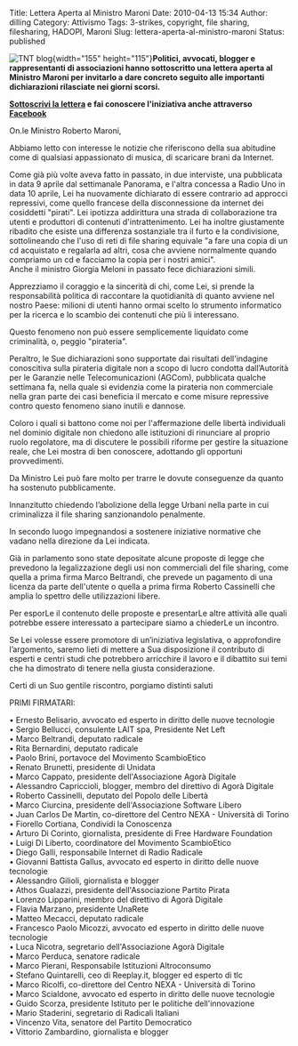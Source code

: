 Title: Lettera Aperta al Ministro Maroni
Date: 2010-04-13 15:34
Author: dilling
Category: Attivismo
Tags: 3-strikes, copyright, file sharing, filesharing, HADOPI, Maroni
Slug: lettera-aperta-al-ministro-maroni
Status: published

![TNT blog](http://i65.photobucket.com/albums/h218/Dilling/maroni.jpg){width="155" height="115"}**Politici, avvocati, blogger e rappresentanti di associazioni hanno sottoscritto una lettera aperta al Ministro Maroni per invitarlo a dare concreto seguito alle importanti dichiarazioni rilasciate nei giorni scorsi.**

**[Sottoscrivi la lettera](http://www.agoradigitale.org/letteramaroni) e fai conoscere l'iniziativa anche attraverso [Facebook](http://www.facebook.com/pages/Maroni-legalizza-il-file-sharing/116962984983268?v=wall#!/pages/Maroni-legalizza-il-file-sharing/116962984983268)**

<!--more-->

On.le Ministro Roberto Maroni,

Abbiamo letto con interesse le notizie che riferiscono della sua abitudine come di qualsiasi appassionato di musica, di scaricare brani da Internet.

Come già più volte aveva fatto in passato, in due interviste, una pubblicata in data 9 aprile dal settimanale Panorama, e l'altra concessa a Radio Uno in data 10 aprile, Lei ha nuovamente dichiarato di essere contrario ad approcci repressivi, come quello francese della disconnessione da internet dei cosiddetti "pirati". Lei ipotizza addirittura una strada di collaborazione tra utenti e produttori di contenuti d'intrattenimento. Lei ha inoltre giustamente ribadito che esiste una differenza sostanziale tra il furto e la condivisione, sottolineando che l'uso di reti di file sharing equivale "a fare una copia di un cd acquistato e regalarla ad altri, cosa che avviene normalmente quando compriamo un cd e facciamo la copia per i nostri amici".  
Anche il ministro Giorgia Meloni in passato fece dichiarazioni simili.

Apprezziamo il coraggio e la sincerità di chi, come Lei, si prende la responsabilità politica di raccontare la quotidianità di quanto avviene nel nostro Paese: milioni di utenti hanno ormai scelto lo strumento informatico per la ricerca e lo scambio dei contenuti che più li interessano.

Questo fenomeno non può essere semplicemente liquidato come criminalità, o, peggio "pirateria".

Peraltro, le Sue dichiarazioni sono supportate dai risultati dell'indagine conoscitiva sulla pirateria digitale non a scopo di lucro condotta dall’Autorità per le Garanzie nelle Telecomunicazioni (AGCom), pubblicata qualche settimana fa, nella quale si evidenzia come la pirateria non commerciale nella gran parte dei casi beneficia il mercato e come misure repressive contro questo fenomeno siano inutili e dannose.

Coloro i quali si battono come noi per l'affermazione delle libertà individuali nel dominio digitale non chiedono alle istituzioni di rinunciare al proprio ruolo regolatore, ma di discutere le possibili riforme per gestire la situazione reale, che Lei mostra di ben conoscere, adottando gli opportuni provvedimenti.

Da Ministro Lei può fare molto per trarre le dovute conseguenze da quanto ha sostenuto pubblicamente.

Innanzitutto chiedendo l’abolizione della legge Urbani nella parte in cui criminalizza il file sharing sanzionandolo penalmente.

In secondo luogo impegnandosi a sostenere iniziative normative che vadano nella direzione da Lei indicata.

Già in parlamento sono state depositate alcune proposte di legge che prevedono la legalizzazione degli usi non commerciali del file sharing, come quella a prima firma Marco Beltrandi, che prevede un pagamento di una licenza da parte dell'utente o quella a prima firma Roberto Cassinelli che amplia lo spettro delle utilizzazioni libere.

Per esporLe il contenuto delle proposte e presentarLe altre attività alle quali potrebbe essere interessato a partecipare siamo a chiederLe un incontro.

Se Lei volesse essere promotore di un’iniziativa legislativa, o approfondire l’argomento, saremo lieti di mettere a Sua disposizione il contributo di esperti e centri studi che potrebbero arricchire il lavoro e il dibattito sui temi che ha dimostrato di tenere nella giusta considerazione.

Certi di un Suo gentile riscontro, porgiamo distinti saluti

PRIMI FIRMATARI:

• Ernesto Belisario, avvocato ed esperto in diritto delle nuove tecnologie  
• Sergio Bellucci, consulente LAIT spa, Presidente Net Left  
• Marco Beltrandi, deputato radicale  
• Rita Bernardini, deputato radicale  
• Paolo Brini, portavoce del Movimento ScambioEtico  
• Renato Brunetti, presidente di Unidata  
• Marco Cappato, presidente dell'Associazione Agorà Digitale  
• Alessandro Capriccioli, blogger, membro del direttivo di Agorà Digitale  
• Roberto Cassinelli, deputato del Popolo delle Libertà  
• Marco Ciurcina, presidente dell'Associazione Software Libero  
• Juan Carlos De Martin, co-direttore del Centro NEXA - Università di Torino  
• Fiorello Cortiana, Condividi la Conoscenza  
• Arturo Di Corinto, giornalista, presidente di Free Hardware Foundation  
• Luigi Di Liberto, coordinatore del Movimento ScambioEtico  
• Diego Galli, responsabile Internet di Radio Radicale  
• Giovanni Battista Gallus, avvocato ed esperto in diritto delle nuove tecnologie  
• Alessandro Gilioli, giornalista e blogger  
• Athos Gualazzi, presidente dell'Associazione Partito Pirata  
• Lorenzo Lipparini, membro del direttivo di Agorà Digitale  
• Flavia Marzano, presidente UnaRete  
• Matteo Mecacci, deputato radicale  
• Francesco Paolo Micozzi, avvocato ed esperto in diritto delle nuove tecnologie  
• Luca Nicotra, segretario dell'Associazione Agorà Digitale  
• Marco Perduca, senatore radicale  
• Marco Pierani, Responsabile Istituzioni Altroconsumo  
• Stefano Quintarelli, ceo di Reeplay.it, blogger ed esperto di tlc  
• Marco Ricolfi, co-direttore del Centro NEXA - Università di Torino  
• Marco Scialdone, avvocato ed esperto in diritto delle nuove tecnologie  
• Guido Scorza, presidente Istituto per le politiche dell'innovazione  
• Mario Staderini, segretario di Radicali Italiani  
• Vincenzo Vita, senatore del Partito Democratico  
• Vittorio Zambardino, giornalista e blogger
